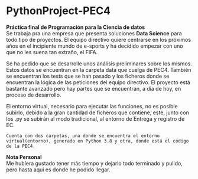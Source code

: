 # PythonProject-PEC4
**Práctica final de Programación para la Ciencia de datos**\
  Se trabaja pra una empresa que presenta soluciones **Data Science** para todo tipo de proyectos. El equipo directivo quiere centrarse en los próximos años en el incipiente mundo de e-sports y ha decidido empezar con uno que no les suena tan extraño, el FIFA.

  Se ha pedido que se desarrolle unos análisis preliminares sobre los mismos. Estos datos se encuentran en la carpeta data que cuelga de PEC4. También se encuentran los tests que se han pasado y los ficheros donde se encuentran la lógica de las peticiones del equipo directivo. El proyecto está bastante avanzado pero hay partes que se encuentran, a día de hoy, en proceso de desarrollo.
  
  El entorno virtual, necesario para ejecutar las funciones, no es posible subirlo, debido a la gran cantidad de ficheros que contiene, este, junto con los .py se subirán al modo tradicional, al entorno de Entrega y registro de EC. 
  
  	Cuenta con dos carpetas, una donde se encuentra el entorno virtual(entorno), generado en Python 3.8 y otra, donde está el código de la PEC4. 
  
 **Nota Personal**\
 Me hubíera gustado tener más tiempo y dejarlo todo terminado y pulido, pero hasta aqui es donde he podido llegar.
  
  
